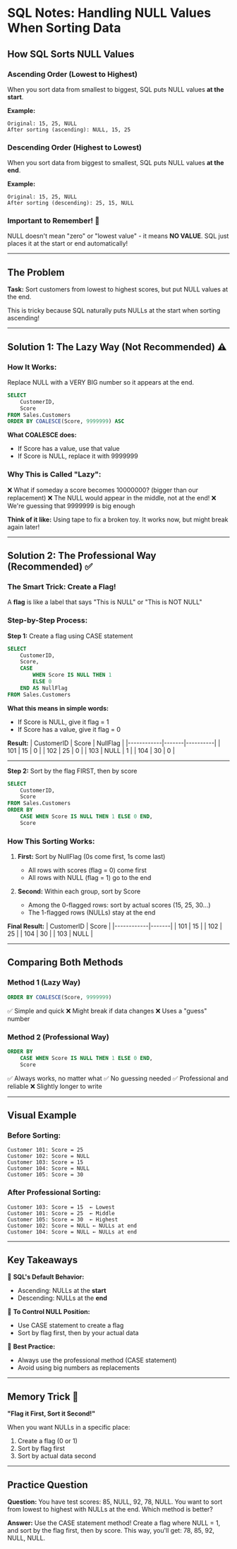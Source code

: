 # SQL Notes: Handling NULL Values When Sorting Data

## How SQL Sorts NULL Values

### Ascending Order (Lowest to Highest)
When you sort data from smallest to biggest, SQL puts NULL values **at the start**.

**Example:**
```
Original: 15, 25, NULL
After sorting (ascending): NULL, 15, 25
```

### Descending Order (Highest to Lowest)
When you sort data from biggest to smallest, SQL puts NULL values **at the end**.

**Example:**
```
Original: 15, 25, NULL
After sorting (descending): 25, 15, NULL
```

### Important to Remember! 🧠
NULL doesn't mean "zero" or "lowest value" - it means **NO VALUE**. SQL just places it at the start or end automatically!

---

## The Problem

**Task:** Sort customers from lowest to highest scores, but put NULL values at the end.

This is tricky because SQL naturally puts NULLs at the start when sorting ascending!

---

## Solution 1: The Lazy Way (Not Recommended) ⚠️

### How It Works:
Replace NULL with a VERY BIG number so it appears at the end.

```sql
SELECT 
    CustomerID,
    Score
FROM Sales.Customers
ORDER BY COALESCE(Score, 9999999) ASC
```

**What COALESCE does:**
- If Score has a value, use that value
- If Score is NULL, replace it with 9999999

### Why This is Called "Lazy":
❌ What if someday a score becomes 10000000? (bigger than our replacement)
❌ The NULL would appear in the middle, not at the end!
❌ We're guessing that 9999999 is big enough

**Think of it like:** Using tape to fix a broken toy. It works now, but might break again later!

---

## Solution 2: The Professional Way (Recommended) ✅

### The Smart Trick: Create a Flag!

A **flag** is like a label that says "This is NULL" or "This is NOT NULL"

### Step-by-Step Process:

**Step 1:** Create a flag using CASE statement
```sql
SELECT 
    CustomerID,
    Score,
    CASE 
        WHEN Score IS NULL THEN 1 
        ELSE 0 
    END AS NullFlag
FROM Sales.Customers
```

**What this means in simple words:**
- If Score is NULL, give it flag = 1
- If Score has a value, give it flag = 0

**Result:**
| CustomerID | Score | NullFlag |
|------------|-------|----------|
| 101        | 15    | 0        |
| 102        | 25    | 0        |
| 103        | NULL  | 1        |
| 104        | 30    | 0        |

---

**Step 2:** Sort by the flag FIRST, then by score

```sql
SELECT 
    CustomerID,
    Score
FROM Sales.Customers
ORDER BY 
    CASE WHEN Score IS NULL THEN 1 ELSE 0 END,
    Score
```

### How This Sorting Works:

1. **First:** Sort by NullFlag (0s come first, 1s come last)
   - All rows with scores (flag = 0) come first
   - All rows with NULL (flag = 1) go to the end

2. **Second:** Within each group, sort by Score
   - Among the 0-flagged rows: sort by actual scores (15, 25, 30...)
   - The 1-flagged rows (NULLs) stay at the end

**Final Result:**
| CustomerID | Score |
|------------|-------|
| 101        | 15    |
| 102        | 25    |
| 104        | 30    |
| 103        | NULL  |

---

## Comparing Both Methods

### Method 1 (Lazy Way)
```sql
ORDER BY COALESCE(Score, 9999999)
```
✅ Simple and quick
❌ Might break if data changes
❌ Uses a "guess" number

### Method 2 (Professional Way)
```sql
ORDER BY 
    CASE WHEN Score IS NULL THEN 1 ELSE 0 END,
    Score
```
✅ Always works, no matter what
✅ No guessing needed
✅ Professional and reliable
❌ Slightly longer to write

---

## Visual Example

### Before Sorting:
```
Customer 101: Score = 25
Customer 102: Score = NULL
Customer 103: Score = 15
Customer 104: Score = NULL
Customer 105: Score = 30
```

### After Professional Sorting:
```
Customer 103: Score = 15  ← Lowest
Customer 101: Score = 25  ← Middle
Customer 105: Score = 30  ← Highest
Customer 102: Score = NULL ← NULLs at end
Customer 104: Score = NULL ← NULLs at end
```

---

## Key Takeaways

🎯 **SQL's Default Behavior:**
- Ascending: NULLs at the **start**
- Descending: NULLs at the **end**

🎯 **To Control NULL Position:**
- Use CASE statement to create a flag
- Sort by flag first, then by your actual data

🎯 **Best Practice:**
- Always use the professional method (CASE statement)
- Avoid using big numbers as replacements

---

## Memory Trick 🧠

**"Flag it First, Sort it Second!"**

When you want NULLs in a specific place:
1. Create a flag (0 or 1)
2. Sort by flag first
3. Sort by actual data second

---

## Practice Question

**Question:** You have test scores: 85, NULL, 92, 78, NULL. You want to sort from lowest to highest with NULLs at the end. Which method is better?

**Answer:** Use the CASE statement method! Create a flag where NULL = 1, and sort by the flag first, then by score. This way, you'll get: 78, 85, 92, NULL, NULL.
